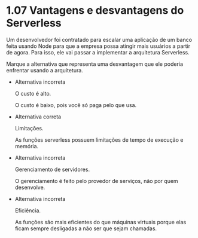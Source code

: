 # 1.07 Vantagens e desvantagens do Serverless
Um desenvolvedor foi contratado para escalar uma aplicação de um banco feita usando Node para que a empresa possa atingir mais usuários a partir de agora. Para isso, ele vai passar a implementar a arquitetura Serverless.

Marque a alternativa que representa uma desvantagem que ele poderia enfrentar usando a arquitetura.

- Alternativa incorreta
    
    O custo é alto.
    
    O custo é baixo, pois você só paga pelo que usa.
    
- Alternativa correta
    
    Limitações.
    
    As funções serverless possuem limitações de tempo de execução e memória.
    
- Alternativa incorreta
    
    Gerenciamento de servidores.
    
    O gerenciamento é feito pelo provedor de serviços, não por quem desenvolve.
    
- Alternativa incorreta
    
    Eficiência.
    
    As funções são mais eficientes do que máquinas virtuais porque elas ficam sempre desligadas a não ser que sejam chamadas.